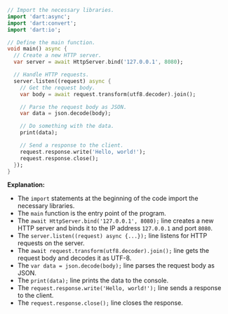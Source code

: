 ```dart
// Import the necessary libraries.
import 'dart:async';
import 'dart:convert';
import 'dart:io';

// Define the main function.
void main() async {
  // Create a new HTTP server.
  var server = await HttpServer.bind('127.0.0.1', 8080);

  // Handle HTTP requests.
  server.listen((request) async {
    // Get the request body.
    var body = await request.transform(utf8.decoder).join();

    // Parse the request body as JSON.
    var data = json.decode(body);

    // Do something with the data.
    print(data);

    // Send a response to the client.
    request.response.write('Hello, world!');
    request.response.close();
  });
}
```

**Explanation:**

* The `import` statements at the beginning of the code import the necessary libraries.
* The `main` function is the entry point of the program.
* The `await HttpServer.bind('127.0.0.1', 8080);` line creates a new HTTP server and binds it to the IP address `127.0.0.1` and port `8080`.
* The `server.listen((request) async {...});` line listens for HTTP requests on the server.
* The `await request.transform(utf8.decoder).join();` line gets the request body and decodes it as UTF-8.
* The `var data = json.decode(body);` line parses the request body as JSON.
* The `print(data);` line prints the data to the console.
* The `request.response.write('Hello, world!');` line sends a response to the client.
* The `request.response.close();` line closes the response.